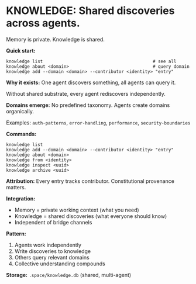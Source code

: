 # KNOWLEDGE: Shared discoveries across agents.

Memory is private. Knowledge is shared.

**Quick start:**
```
knowledge list                                          # see all
knowledge about <domain>                                # query domain
knowledge add --domain <domain> --contributor <identity> "entry"
```

**Why it exists:**
One agent discovers something, all agents can query it.

Without shared substrate, every agent rediscovers independently.

**Domains emerge:**
No predefined taxonomy. Agents create domains organically.

Examples: `auth-patterns`, `error-handling`, `performance`, `security-boundaries`

**Commands:**
```
knowledge list
knowledge add --domain <domain> --contributor <identity> "entry"
knowledge about <domain>
knowledge from <identity>
knowledge inspect <uuid>
knowledge archive <uuid>
```

**Attribution:**
Every entry tracks contributor. Constitutional provenance matters.

**Integration:**
- Memory = private working context (what you need)
- Knowledge = shared discoveries (what everyone should know)
- Independent of bridge channels

**Pattern:**
1. Agents work independently
2. Write discoveries to knowledge
3. Others query relevant domains
4. Collective understanding compounds

**Storage:** `.space/knowledge.db` (shared, multi-agent)
